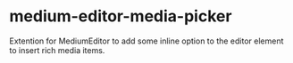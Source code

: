 # medium-editor-media-picker
Extention for MediumEditor to add some inline option to the editor element to insert rich media items.
